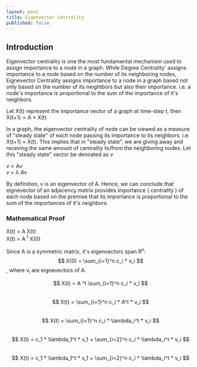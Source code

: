 ```yaml
---
layout: post
title: Eigenvector Centrality
published: false  
---
```


## Introduction  

Eigenvector centrality is one the most fundamental mechanism used to assign importance to a node in a graph. While Degree Centrality' assigns importance to a node based on  the number of its neighboring nodes, Eignevector Centrality assigns importance to a node in a graph based not only based on the number of its neightbors but also their importance. i.e. a node's importance is proportional to the sum of the importance of it's neighbors.

Let X(t) represent the importance vector of a graph at time-step t, then  
X(t+1) &propto; A * X(t) 
  
In a graph, the eigenvector centrality of node can be viewed as a measure of "steady state" of each node passing its importance to its neighbors. i.e. X(t+1) = X(t). This implies that in "steady state", we are giving away and receving the same amount of centrality to/from the neighboring nodes. Let this "steady state" vector be denoated as v  
  
v  &propto; A*v  
v  = &lambda; A*v

By definition, v is an eigenvector of A. Hence, we can conclude that eignevector of an adjacency matrix provides importance ( centrality ) of each node based on the premise that its importance is proportional to the sum of the importances of it's neighbors.  

### Mathematical Proof

X(t) = A X(t)  
X(t) = A <sup>t</sup> X(0)
  
Since A is a symmetric matrix, it's eigenvectors span  R<sup>n</sup>:  
$$ X(0) = \sum_{i=1}^n  c_i * v_i $$, where v<sub>i</sub>  are eignevectors of A. 

$$ X(t) =  A ^t  \sum_{i=1}^n  c_i * v_i $$  
$$ X(t) =  \sum_{i=1}^n   c_i * A^t * v_i $$  
$$ X(t) =  \sum_{i=1}^n   c_i * \lambda_i^t * v_i $$  
$$ X(t) =  c_1 * \lambda_1^t * v_1 + \sum_{i=2}^n   c_i * \lambda_i^t * v_i $$  
$$ X(t) =  c_1 * \lambda_1^t * v_1 + \sum_{i=2}^n   c_i * \lambda_i^t * v_i $$  


